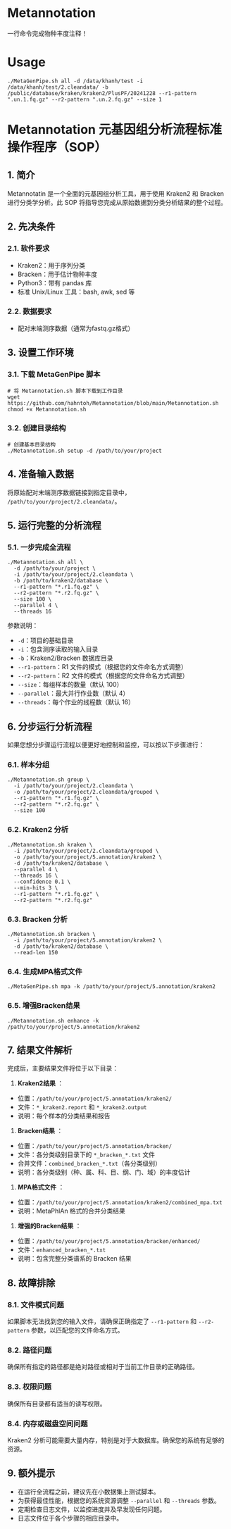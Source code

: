 # Metannotation

一行命令完成物种丰度注释！

# Usage

```shell
./MetaGenPipe.sh all -d /data/khanh/test -i /data/khanh/test/2.cleandata/ -b /public/database/kraken/kraken2/PlusPF/20241228 --r1-pattern ".un.1.fq.gz" --r2-pattern ".un.2.fq.gz" --size 1
```

# Metannotation 元基因组分析流程标准操作程序（SOP）

## 1. 简介

Metannotatin 是一个全面的元基因组分析工具，用于使用 Kraken2 和 Bracken 进行分类学分析。此 SOP 将指导您完成从原始数据到分类分析结果的整个过程。

## 2. 先决条件

### 2.1. 软件要求

* Kraken2：用于序列分类
* Bracken：用于估计物种丰度
* Python3：带有 pandas 库
* 标准 Unix/Linux 工具：bash, awk, sed 等

### 2.2. 数据要求

* 配对末端测序数据（通常为fastq.gz格式）

## 3. 设置工作环境

### 3.1. 下载 MetaGenPipe 脚本

```shell
# 将 Metannotation.sh 脚本下载到工作目录
wget https://github.com/hahntoh/Metannotation/blob/main/Metannotation.sh
chmod +x Metannotation.sh
```

### 3.2. 创建目录结构

```shell
# 创建基本目录结构
./Metannotation.sh setup -d /path/to/your/project
```

## 4. 准备输入数据

将原始配对末端测序数据链接到指定目录中， `/path/to/your/project/2.cleandata/`。

## 5. 运行完整的分析流程

### 5.1. 一步完成全流程

```shell
./Metannotation.sh all \
  -d /path/to/your/project \
  -i /path/to/your/project/2.cleandata \
  -b /path/to/kraken2/database \
  --r1-pattern "*.r1.fq.gz" \
  --r2-pattern "*.r2.fq.gz" \
  --size 100 \
  --parallel 4 \
  --threads 16
```

参数说明：

* `-d`：项目的基础目录
* `-i`：包含测序读取的输入目录
* `-b`：Kraken2/Bracken 数据库目录
* `--r1-pattern`：R1 文件的模式（根据您的文件命名方式调整）
* `--r2-pattern`：R2 文件的模式（根据您的文件命名方式调整）
* `--size`：每组样本的数量（默认 100）
* `--parallel`：最大并行作业数（默认 4）
* `--threads`：每个作业的线程数（默认 16）

## 6. 分步运行分析流程

如果您想分步骤运行流程以便更好地控制和监控，可以按以下步骤进行：

### 6.1. 样本分组

```shell
./Metannotation.sh group \
  -i /path/to/your/project/2.cleandata \
  -o /path/to/your/project/2.cleandata/grouped \
  --r1-pattern "*.r1.fq.gz" \
  --r2-pattern "*.r2.fq.gz" \
  --size 100
```

### 6.2. Kraken2 分析

```shell
./Metannotation.sh kraken \
  -i /path/to/your/project/2.cleandata/grouped \
  -o /path/to/your/project/5.annotation/kraken2 \
  -d /path/to/kraken2/database \
  --parallel 4 \
  --threads 16 \
  --confidence 0.1 \
  --min-hits 3 \
  --r1-pattern "*.r1.fq.gz" \
  --r2-pattern "*.r2.fq.gz"
```

### 6.3. Bracken 分析

```shell
./Metannotation.sh bracken \
  -i /path/to/your/project/5.annotation/kraken2 \
  -d /path/to/kraken2/database \
  --read-len 150
```

### 6.4. 生成MPA格式文件

```shell
./MetaGenPipe.sh mpa -k /path/to/your/project/5.annotation/kraken2
```

### 6.5. 增强Bracken结果

```shell
./Metannotation.sh enhance -k /path/to/your/project/5.annotation/kraken2
```

## 7. 结果文件解析

完成后，主要结果文件将位于以下目录：

1. **Kraken2结果** ：

* 位置：`/path/to/your/project/5.annotation/kraken2/`
* 文件：`*_kraken2.report` 和 `*_kraken2.output`
* 说明：每个样本的分类结果和报告

1. **Bracken结果** ：

* 位置：`/path/to/your/project/5.annotation/bracken/`
* 文件：各分类级别目录下的 `*_bracken_*.txt` 文件
* 合并文件：`combined_bracken_*.txt`（各分类级别）
* 说明：各分类级别（种、属、科、目、纲、门、域）的丰度估计

1. **MPA格式文件** ：

* 位置：`/path/to/your/project/5.annotation/kraken2/combined_mpa.txt`
* 说明：MetaPhlAn 格式的合并分类结果

1. **增强的Bracken结果** ：

* 位置：`/path/to/your/project/5.annotation/bracken/enhanced/`
* 文件：`enhanced_bracken_*.txt`
* 说明：包含完整分类谱系的 Bracken 结果

## 8. 故障排除

### 8.1. 文件模式问题

如果脚本无法找到您的输入文件，请确保正确指定了 `--r1-pattern` 和 `--r2-pattern` 参数，以匹配您的文件命名方式。

### 8.2. 路径问题

确保所有指定的路径都是绝对路径或相对于当前工作目录的正确路径。

### 8.3. 权限问题

确保所有目录都有适当的读写权限。

### 8.4. 内存或磁盘空间问题

Kraken2 分析可能需要大量内存，特别是对于大数据库。确保您的系统有足够的资源。

## 9. 额外提示

* 在运行全流程之前，建议先在小数据集上测试脚本。
* 为获得最佳性能，根据您的系统资源调整 `--parallel` 和 `--threads` 参数。
* 定期检查日志文件，以监控进度并及早发现任何问题。
* 日志文件位于各个步骤的相应目录中。
